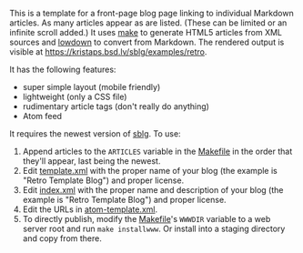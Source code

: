 This is a template for a front-page blog page linking to individual
Markdown articles.  As many articles appear as are listed.  (These can
be limited or an infinite scroll added.) It uses
[make](https://man.openbsd.org/make.1) to generate HTML5 articles from
XML sources and [lowdown](https://kristaps.bsd.lv/lowdown) to convert
from Markdown.  The rendered output is visible at
https://kristaps.bsd.lv/sblg/examples/retro.

It has the following features:

- super simple layout (mobile friendly)
- lightweight (only a CSS file)
- rudimentary article tags (don't really do anything)
- Atom feed

It requires the newest version of [sblg](https://kristaps.bsd.lv/sblg).
To use:

1. Append articles to the `ARTICLES` variable in the
	[Makefile](Makefile) in the order that they'll appear, last
	being the newest.
2. Edit [template.xml](template.xml) with the proper name of your blog
	(the example is "Retro Template Blog") and proper license.
3. Edit [index.xml](index.xml) with the proper name and description of
	your blog (the example is "Retro Template Blog") and proper
	license.
4. Edit the URLs in [atom-template.xml](atom-template.xml).
5. To directly publish, modify the [Makefile](Makefile)'s `WWWDIR`
	variable to a web server root and run `make installwww`.  Or
	install into a staging directory and copy from there.
